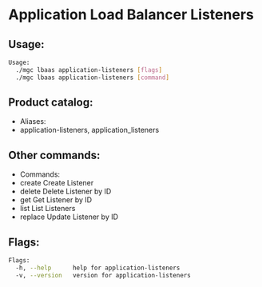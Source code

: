 # Application Load Balancer Listeners

## Usage:
```bash
Usage:
  ./mgc lbaas application-listeners [flags]
  ./mgc lbaas application-listeners [command]
```

## Product catalog:
- Aliases:
- application-listeners, application_listeners

## Other commands:
- Commands:
- create      Create Listener
- delete      Delete Listener by ID
- get         Get Listener by ID
- list        List Listeners
- replace     Update Listener by ID

## Flags:
```bash
Flags:
  -h, --help      help for application-listeners
  -v, --version   version for application-listeners
```

